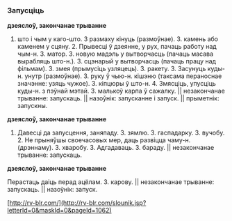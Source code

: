 ### Запусціць
**дзеяслоў, закончанае трыванне**

1. што і чым у каго-што. З размаху кінуць (размоўнае). З. камень або каменем у сцяну. 2. Прывесці ў дзеянне, у рух, пачаць работу над чым-н. З. матор. З. новую мадэль у вытворчасць (пачаць масава вырабляць што-н.). З. сцэнарый у вытворчасць (пачаць працу над фільмам). З. змея (прымусіць узляцець). З. ракету. 3. Засунуць куды-н. унутр (размоўнае). З. руку ў чыю-н. кішэню (таксама пераноснае значэнне: узяць чужое). З. кіпцюры ў што-н. 4. Змясціць, упусціць куды-н. з пэўнай мэтай. З. малькоў карпа ў сажалку. || незакончанае трыванне: запускаць. || назоўнік: запусканне і запуск. || прыметнік: запускны.

**дзеяслоў, закончанае трыванне**

1. Давесці да запусцення, заняпаду. З. зямлю. З. гаспадарку. З. вучобу. 2. Не прыняўшы своечасовых мер, даць развіцца чаму-н. (дрэннаму). З. хваробу. 3. Адгадаваць. З. бараду. || незакончанае трыванне: запускаць.

**дзеяслоў, закончанае трыванне**

Перастаць даіць перад ацёлам. З. карову. || незакончанае трыванне: запускаць. || назоўнік: запуск.

<a rel="author">[http://rv-blr.com/](http://rv-blr.com/slounik.jsp?letterId=0&maskId=0&pageId=1062)</a>
